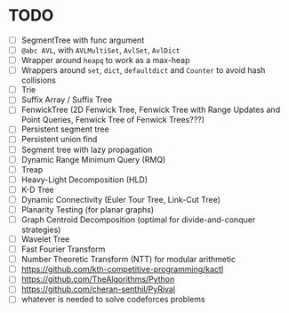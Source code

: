 # TODO

- [ ] SegmentTree with func argument
- [ ] `@abc AVL`, with `AVLMultiSet`, `AvlSet`, `AvlDict`
- [ ] Wrapper around `heapq` to work as a max-heap
- [ ] Wrappers around `set`, `dict`, `defaultdict` and `Counter` to avoid hash collisions
- [ ] Trie
- [ ] Suffix Array / Suffix Tree
- [ ] FenwickTree (2D Fenwick Tree, Fenwick Tree with Range Updates and Point Queries, Fenwick Tree of Fenwick Trees???)
- [ ] Persistent segment tree
- [ ] Persistent union find
- [ ] Segment tree with lazy propagation
- [ ] Dynamic Range Minimum Query (RMQ)
- [ ] Treap
- [ ] Heavy-Light Decomposition (HLD)
- [ ] K-D Tree
- [ ] Dynamic Connectivity (Euler Tour Tree, Link-Cut Tree)
- [ ] Planarity Testing (for planar graphs)
- [ ] Graph Centroid Decomposition (optimal for divide-and-conquer strategies)
- [ ] Wavelet Tree
- [ ] Fast Fourier Transform
- [ ] Number Theoretic Transform (NTT) for modular arithmetic
- [ ] https://github.com/kth-competitive-programming/kactl
- [ ] https://github.com/TheAlgorithms/Python
- [ ] https://github.com/cheran-senthil/PyRival
- [ ] whatever is needed to solve codeforces problems